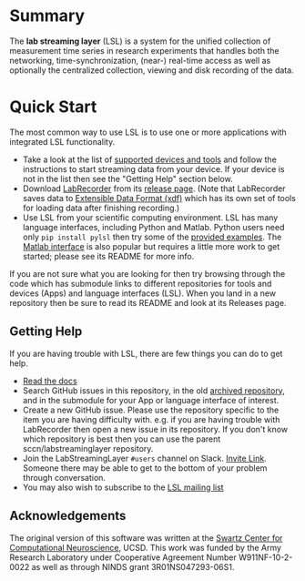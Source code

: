 # Summary

The **lab streaming layer** (LSL) is a system for the unified collection of measurement time series
in research experiments that handles both the networking, time-synchronization, (near-) real-time
access as well as optionally the centralized collection, viewing and disk recording of the data.

# Quick Start

The most common way to use LSL is to use one or more applications with integrated LSL functionality.

* Take a look at the list of [supported devices and tools](https://labstreaminglayer.readthedocs.io/info/supported_devices.html)
and follow the instructions to start streaming data from your device.
If your device is not in the list then see the "Getting Help" section below.
* Download [LabRecorder](https://github.com/labstreaminglayer/App-LabRecorder) from its
[release page](https://github.com/labstreaminglayer/App-LabRecorder/releases). (Note that LabRecorder
saves data to [Extensible Data Format (xdf)](https://github.com/sccn/xdf) which has its own set of
tools for loading data after finishing recording.)
* Use LSL from your scientific computing environment. LSL has many language interfaces,
including Python and Matlab. Python users need only `pip install pylsl` then try some of the
[provided examples](https://github.com/labstreaminglayer/liblsl-Python/tree/master/pylsl/examples).
The [Matlab interface](https://github.com/labstreaminglayer/liblsl-Matlab/) is also popular but
requires a little more work to get started; please see its README for more info.

If you are not sure what you are looking for then try browsing through the code which has submodule links to different
repositories for tools and devices (Apps) and language interfaces (LSL). When you land in a new repository then be sure
to read its README and look at its Releases page.

## Getting Help

If you are having trouble with LSL, there are few things you can do to get help.

* [Read the docs](https://labstreaminglayer.readthedocs.io/)
* Search GitHub issues in this repository, in the old [archived repository](https://github.com/sccn/lsl_archived),
  and in the submodule for your App or language interface of interest.
* Create a new GitHub issue. Please use the repository specific to the item you are having difficulty with.
  e.g. if you are having trouble with LabRecorder then open a new issue in its repository.
  If you don't know which repository is best then you can use the parent sccn/labstreaminglayer repository.
* Join the LabStreamingLayer `#users` channel on Slack. [Invite Link](https://join.slack.com/t/labstreaminglayer/shared_invite/enQtMzA2NjEwNDk0NjA5LTcyYWI4ZDk5OTY5MGI2YWYxNmViNjhkYWRhZTkwYWM0ODY0Y2M0YzdlZDRkZTg1OTUwZDU2M2UwNDgwYzUzNDg).
Someone there may be able to get to the bottom of your problem through conversation.
* You may also wish to subscribe to the [LSL mailing list](https://mailman.ucsd.edu/mailman/listinfo/lsl-l)

## Acknowledgements

The original version of this software was written at the
[Swartz Center for Computational Neuroscience](http://sccn.ucsd.edu/people/), UCSD.
This work was funded by the Army Research Laboratory under Cooperative Agreement Number
W911NF-10-2-0022 as well as through NINDS grant 3R01NS047293-06S1.

